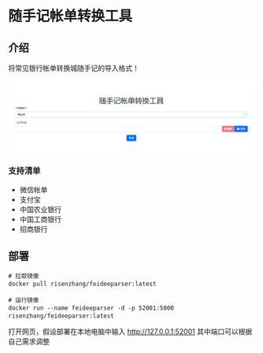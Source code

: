 # 随手记帐单转换工具

## 介绍
将常见银行帐单转换城随手记的导入格式！

![image-20230924153829466](docs/images/image-20230924153829466.png)

### 支持清单
- 微信帐单
- 支付宝
- 中国农业银行
- 中国工商银行
- 招商银行

## 部署
```shell
# 拉取镜像
docker pull risenzhang/feideeparser:latest

# 运行镜像
docker run --name feideeparser -d -p 52001:5000 risenzhang/feideeparser:latest
```
打开网页，假设部署在本地电脑中输入 http://127.0.0.1:52001 其中端口可以根据自己需求调整